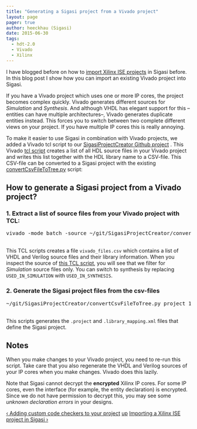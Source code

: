 ```yaml
---
title: "Generating a Sigasi project from a Vivado project"
layout: page 
pager: true
author: heeckhau (Sigasi)
date: 2015-06-30
tags: 
  - hdt-2.0
  - Vivado
  - Xilinx
---
```

<div class="content">
<p>I have blogged before on how to <a href="http://www.sigasi.com/content/importing-xilinx-ise-project-sigasi">import Xilinx <span class="caps">ISE</span> projects</a> in Sigasi before. In this blog post I show how you can import an existing Vivado project into Sigasi.</p>	<p>If you have a Vivado project which uses one or more IP cores, the project becomes complex quickly. Vivado generates different sources for <em>Simulation</em> and <em>Synthesis</em>. And although <span class="caps">VHDL</span> has elegant support for this &#8211;entities can have multiple architectures&#8211;, Vivado generates duplicate entities instead. This forces you to switch between two complete different views on your project. If you have multiple IP cores this is really annoying.</p>	<p>To make it easier to use Sigasi in combination with Vivado projects, we added a Vivado tcl script to our <a href="https://github.com/sigasi/SigasiProjectCreator" class="elf-external elf-icon">SigasiProjectCreator Github project</a> . This Vivado <a href="https://github.com/sigasi/SigasiProjectCreator/blob/master/convertVivadoProjectToCsv.tcl" class="elf-external elf-icon">tcl script</a> creates a list of all <span class="caps">HDL</span> source files in your Vivado project and writes this list together with the <span class="caps">HDL</span> library name to a <span class="caps">CSV</span>-file. This <span class="caps">CSV</span>-file can be converted to a Sigasi project with the existing <a href="https://github.com/sigasi/SigasiProjectCreator/blob/master/convertCsvFileToTree.py" class="elf-external elf-icon">convertCsvFileToTree.py</a> script:</p>	<h2>How to generate a Sigasi project from a Vivado project?</h2>	<h3>1. Extract a list of source files from your Vivado project with <span class="caps">TCL</span>:</h3>	<p/><div class="geshifilter"><pre class="vhdl geshifilter-vhdl" style="font-family:monospace;">vivado -mode batch -source ~/git/SigasiProjectCreator/convertVivadoProjectToCsv.tcl project_1.xpr</pre></div><br/>This <span class="caps">TCL</span> scripts creates a file <code>vivado_files.csv</code> which contains a list of <span class="caps">VHDL</span> and Verilog source files and their library information. When you inspect the source of <a href="https://github.com/sigasi/SigasiProjectCreator/blob/master/convertVivadoProjectToCsv.tcl" class="elf-external elf-icon">this <span class="caps">TCL</span> script</a>, you will see that we filter for <em>Simulation</em> source files only. You can switch to synthesis by replacing <code>USED_IN_SIMULATION</code> with <code>USED_IN_SYNTHESIS</code>.	<h3>2. Generate the Sigasi project files from the csv-files</h3>	<p/><div class="geshifilter"><pre class="vhdl geshifilter-vhdl" style="font-family:monospace;">~/git/SigasiProjectCreator/convertCsvFileToTree.py project_1 vivado_files.csv</pre></div><br/>This scripts generates the <code>.project</code> and <code>.library_mapping.xml</code> files that define the Sigasi project.	<h2>Notes</h2>	<p>When you make changes to your Vivado project, you need to re-run this script. Take care that you also regenerate the <span class="caps">VHDL</span> and Verilog sources of your IP cores when you make changes. Vivado does this lazily.</p>	<p>Note that Sigasi cannot decrypt the <strong>encrypted</strong> Xilinx IP cores. For some IP cores, even the interface (for example, the entity declaration) is encrypted. Since we do not have permission to decrypt this, you may see some <em>unknown declaration errors</em> in your designs.</p>  <div id="book-navigation-1518" class="book-navigation">            <div class="page-links clear-block">              <a href="/content/adding-custom-code-checkers-your-project" class="page-previous" title="Go to previous page">&#8249; Adding custom code checkers to your project</a>                    <a href="/content/sigasi-how" class="page-up" title="Go to parent page">up</a>                    <a href="/content/importing-xilinx-ise-project-sigasi" class="page-next" title="Go to next page">Importing a Xilinx ISE project in Sigasi &#8250;</a>          </div>      </div>  </div>

